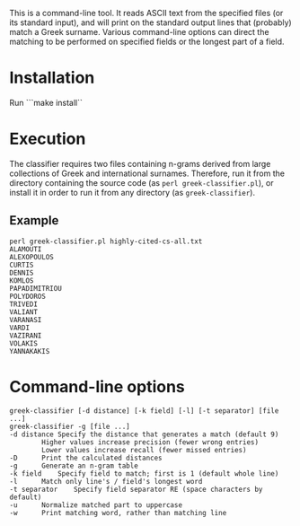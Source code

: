 This is a command-line tool. It reads ASCII text from the specified files
(or its standard input), and will print on the standard output lines
that (probably) match a Greek surname. Various command-line options can
direct the matching to be performed on specified fields or the longest
part of a field.

# Installation
Run ```make install``

# Execution
The classifier requires two files containing n-grams derived from
large collections of Greek and international surnames.
Therefore, run it from the directory containing the source code
(as ```perl greek-classifier.pl```), or install it in order to run it
from any directory (as ```greek-classifier```).

## Example
```
perl greek-classifier.pl highly-cited-cs-all.txt
ALAMOUTI
ALEXOPOULOS
CURTIS
DENNIS
KOMLOS
PAPADIMITRIOU
POLYDOROS
TRIVEDI
VALIANT
VARANASI
VARDI
VAZIRANI
VOLAKIS
YANNAKAKIS
```

# Command-line options
```
greek-classifier [-d distance] [-k field] [-l] [-t separator] [file ...]
greek-classifier -g [file ...]
-d distance	Specify the distance that generates a match (default 9)
		Higher values increase precision (fewer wrong entries)
		Lower values increase recall (fewer missed entries)
-D		Print the calculated distances
-g		Generate an n-gram table
-k field	Specify field to match; first is 1 (default whole line)
-l		Match only line's / field's longest word
-t separator	Specify field separator RE (space characters by default)
-u		Normalize matched part to uppercase
-w		Print matching word, rather than matching line
```
